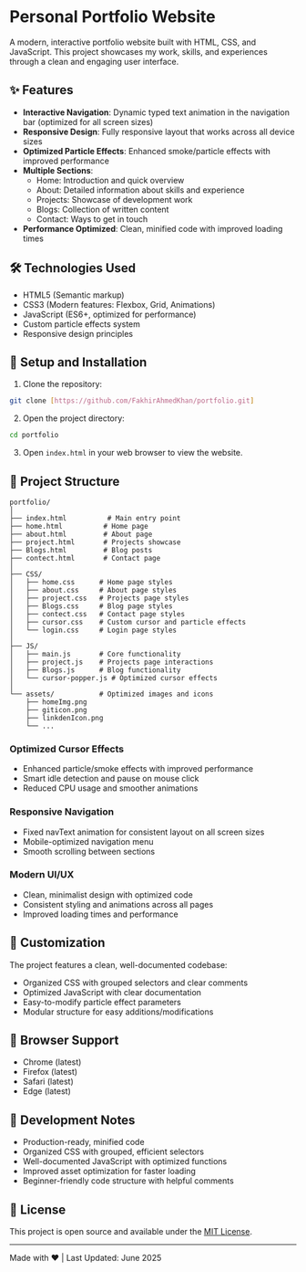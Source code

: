 # Personal Portfolio Website

A modern, interactive portfolio website built with HTML, CSS, and JavaScript. This project showcases my work, skills, and experiences through a clean and engaging user interface.

## ✨ Features

- **Interactive Navigation**: Dynamic typed text animation in the navigation bar (optimized for all screen sizes)
- **Responsive Design**: Fully responsive layout that works across all device sizes
- **Optimized Particle Effects**: Enhanced smoke/particle effects with improved performance
- **Multiple Sections**:
  - Home: Introduction and quick overview
  - About: Detailed information about skills and experience
  - Projects: Showcase of development work
  - Blogs: Collection of written content
  - Contact: Ways to get in touch
- **Performance Optimized**: Clean, minified code with improved loading times

## 🛠️ Technologies Used

- HTML5 (Semantic markup)
- CSS3 (Modern features: Flexbox, Grid, Animations)
- JavaScript (ES6+, optimized for performance)
- Custom particle effects system
- Responsive design principles

## 🚀 Setup and Installation

1. Clone the repository:

```bash
git clone [https://github.com/FakhirAhmedKhan/portfolio.git]
```

2. Open the project directory:

```bash
cd portfolio
```

3. Open `index.html` in your web browser to view the website.

## 📁 Project Structure

```
portfolio/
│
├── index.html          # Main entry point
├── home.html          # Home page
├── about.html         # About page
├── project.html       # Projects showcase
├── Blogs.html         # Blog posts
├── contect.html       # Contact page
│
├── CSS/
│   ├── home.css      # Home page styles
│   ├── about.css     # About page styles
│   ├── project.css   # Projects page styles
│   ├── Blogs.css     # Blog page styles
│   ├── contect.css   # Contact page styles
│   ├── cursor.css    # Custom cursor and particle effects
│   └── login.css     # Login page styles
│
├── JS/
│   ├── main.js       # Core functionality
│   ├── project.js    # Projects page interactions
│   ├── Blogs.js      # Blog functionality
│   └── cursor-popper.js # Optimized cursor effects
│
└── assets/           # Optimized images and icons
    ├── homeImg.png
    ├── giticon.png
    ├── linkdenIcon.png
    └── ...
```

### Optimized Cursor Effects

- Enhanced particle/smoke effects with improved performance
- Smart idle detection and pause on mouse click
- Reduced CPU usage and smoother animations

### Responsive Navigation

- Fixed navText animation for consistent layout on all screen sizes
- Mobile-optimized navigation menu
- Smooth scrolling between sections

### Modern UI/UX

- Clean, minimalist design with optimized code
- Consistent styling and animations across all pages
- Improved loading times and performance

## 🔧 Customization

The project features a clean, well-documented codebase:

- Organized CSS with grouped selectors and clear comments
- Optimized JavaScript with clear documentation
- Easy-to-modify particle effect parameters
- Modular structure for easy additions/modifications

## 📱 Browser Support

- Chrome (latest)
- Firefox (latest)
- Safari (latest)
- Edge (latest)

## 📝 Development Notes

- Production-ready, minified code
- Organized CSS with grouped, efficient selectors
- Well-documented JavaScript with optimized functions
- Improved asset optimization for faster loading
- Beginner-friendly code structure with helpful comments

## 📄 License

This project is open source and available under the [MIT License](LICENSE).

---

Made with ❤️ | Last Updated: June 2025
